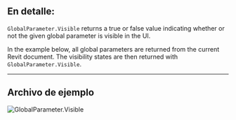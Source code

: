 ## En detalle:
`GlobalParameter.Visible` returns a true or false value indicating whether or not the given global parameter is visible in the UI.

In the example below, all global parameters are returned from the current Revit document. The visibility states are then returned with `GlobalParameter.Visible`.
___
## Archivo de ejemplo

![GlobalParameter.Visible](./Revit.Elements.GlobalParameter.Visible_img.jpg)
